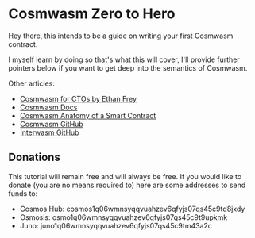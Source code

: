 # Cosmwasm Zero to Hero

Hey there, this intends to be a guide on writing your first Cosmwasm contract.

I myself learn by doing so that's what this will cover, I'll provide further pointers below if you want to get deep into the semantics of Cosmwasm.

Other articles:

-   [Cosmwasm for CTOs by Ethan Frey](https://medium.com/cosmwasm/cosmwasm-for-ctos-f1ffa19cccb8)
-   [Cosmwasm Docs](https://docs.cosmwasm.com/docs/1.0/)
-   [Cosmwasm Anatomy of a Smart Contract](https://docs.cosmwasm.com/dev-academy/develop-smart-contract/intro)
-   [Cosmwasm GitHub](https://github.com/CosmWasm)
-   [Interwasm GitHub](https://github.com/InterWasm)

## Donations

This tutorial will remain free and will always be free. If you would like to donate (you are no means required to) here are some addresses to send funds to:

- Cosmos Hub: cosmos1q06wmnsyqqvuahzev6qfyjs07qs45c9td8jxdy
- Osmosis: osmo1q06wmnsyqqvuahzev6qfyjs07qs45c9t9upkmk
- Juno: juno1q06wmnsyqqvuahzev6qfyjs07qs45c9tm43a2c
